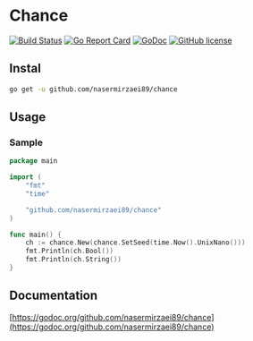 # Chance

[![Build Status](https://travis-ci.org/nasermirzaei89/chance.svg?branch=master)](https://travis-ci.org/nasermirzaei89/chance)
[![Go Report Card](https://goreportcard.com/badge/github.com/nasermirzaei89/chance)](https://goreportcard.com/report/github.com/nasermirzaei89/chance)
[![GoDoc](https://godoc.org/github.com/nasermirzaei89/chance?status.svg)](https://godoc.org/github.com/nasermirzaei89/chance)
[![GitHub license](https://img.shields.io/github/license/nasermirzaei89/chance.svg)](https://github.com/nasermirzaei89/chance/blob/master/LICENSE)

## Instal

```sh
go get -u github.com/nasermirzaei89/chance
```

## Usage

### Sample

```go
package main

import (
    "fmt"
    "time"

    "github.com/nasermirzaei89/chance"
)

func main() {
    ch := chance.New(chance.SetSeed(time.Now().UnixNano()))
    fmt.Println(ch.Bool())
    fmt.Println(ch.String())
}
```

## Documentation
[https://godoc.org/github.com/nasermirzaei89/chance](https://godoc.org/github.com/nasermirzaei89/chance)
